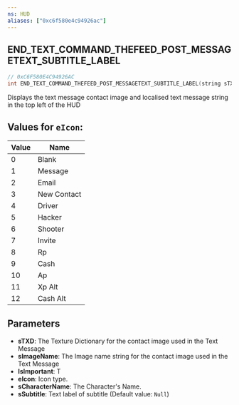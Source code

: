 ```yaml
---
ns: HUD
aliases: ["0xc6f580e4c94926ac"]
---
```

## END_TEXT_COMMAND_THEFEED_POST_MESSAGETEXT_SUBTITLE_LABEL

```c
// 0xC6F580E4C94926AC
int END_TEXT_COMMAND_THEFEED_POST_MESSAGETEXT_SUBTITLE_LABEL(string sTXD, string sImageName, bool IsImportant, int eIcon, string sCharacterName, string sSubtitle);
```

Displays the text message contact image and localised text message string in the top left of the HUD

## Values for `eIcon`:
| Value | Name |
| --- | --- |
| 0 | Blank |
| 1 | Message |
| 2 | Email |
| 3 | New Contact |
| 4 | Driver |
| 5 | Hacker |
| 6 | Shooter |
| 7 | Invite |
| 8 | Rp |
| 9 | Cash |
| 10 | Ap |
| 11 | Xp Alt |
| 12 | Cash Alt |


## Parameters
* **sTXD**: The Texture Dictionary for the contact image used in the Text Message
* **sImageName**: The Image name string for the contact image used in the Text Message
* **IsImportant**: T
* **eIcon**: Icon type.
* **sCharacterName**: The Character's Name.
* **sSubtitle**: Text label of subtitle (Default value: `Null`)
